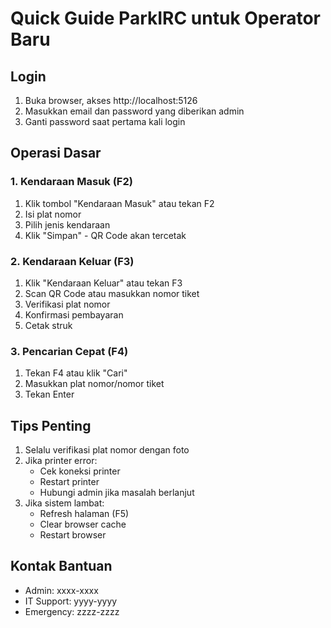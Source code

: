 # Quick Guide ParkIRC untuk Operator Baru

## Login
1. Buka browser, akses http://localhost:5126
2. Masukkan email dan password yang diberikan admin
3. Ganti password saat pertama kali login

## Operasi Dasar

### 1. Kendaraan Masuk (F2)
1. Klik tombol "Kendaraan Masuk" atau tekan F2
2. Isi plat nomor
3. Pilih jenis kendaraan
4. Klik "Simpan" - QR Code akan tercetak

### 2. Kendaraan Keluar (F3)
1. Klik "Kendaraan Keluar" atau tekan F3
2. Scan QR Code atau masukkan nomor tiket
3. Verifikasi plat nomor
4. Konfirmasi pembayaran
5. Cetak struk

### 3. Pencarian Cepat (F4)
1. Tekan F4 atau klik "Cari"
2. Masukkan plat nomor/nomor tiket
3. Tekan Enter

## Tips Penting
1. Selalu verifikasi plat nomor dengan foto
2. Jika printer error:
   - Cek koneksi printer
   - Restart printer
   - Hubungi admin jika masalah berlanjut
3. Jika sistem lambat:
   - Refresh halaman (F5)
   - Clear browser cache
   - Restart browser

## Kontak Bantuan
- Admin: xxxx-xxxx
- IT Support: yyyy-yyyy
- Emergency: zzzz-zzzz 